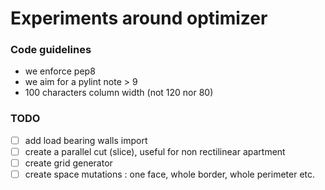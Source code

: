 # Experiments around optimizer
### Code guidelines
* we enforce pep8
* we aim for a pylint note > 9
* 100 characters column width (not 120 nor 80)

### TODO
- [ ] add load bearing walls import
- [ ] create a parallel cut (slice), useful for non rectilinear apartment
- [ ] create grid generator
- [ ] create space mutations : one face, whole border, whole perimeter etc.